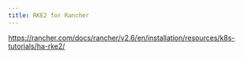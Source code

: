 ```yaml
---
title: RKE2 for Rancher
---
```


https://rancher.com/docs/rancher/v2.6/en/installation/resources/k8s-tutorials/ha-rke2/
